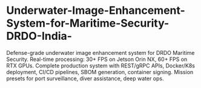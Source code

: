 # Underwater-Image-Enhancement-System-for-Maritime-Security-DRDO-India-
Defense-grade underwater image enhancement system for DRDO Maritime Security. Real-time processing: 30+ FPS on Jetson Orin NX, 60+ FPS on RTX GPUs. Complete production system with REST/gRPC APIs, Docker/K8s deployment, CI/CD pipelines, SBOM generation, container signing. Mission presets for port surveillance, diver assistance, deep water ops.
